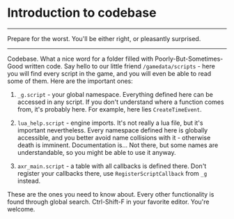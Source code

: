 # Introduction to codebase
----

Prepare for the worst. You'll be either right, or pleasantly surprised.

---

Codebase. What a nice word for a folder filled with Poorly-But-Sometimes-Good written code. Say hello to our little friend `/gamedata/scripts` - here you will find every script in the game, and you will even be able to read some of them. Here are the important ones:

1. `_g.script`  - your global namespace. Everything defined here can be accessed in any script. If you don't understand where a function comes from, it's probably here. For example, here lies `CreateTimeEvent`.

1. `lua_help.script` - engine imports. It's not really a lua file, but it's important nevertheless. Every namespace defined here is globally accessible, and you better avoid name collisions with it - otherwise death is imminent. Documentation is... Not there, but some names are understandable, so you might be able to use it anyway.

1. `axr_main.script` - a table with all callbacks is defined there. Don't register your callbacks there, use `RegisterScriptCallback` from `_g` instead.

These are the ones you need to know about. Every other functionality is found through global search. Ctrl-Shift-F in your favorite editor. You're welcome.
